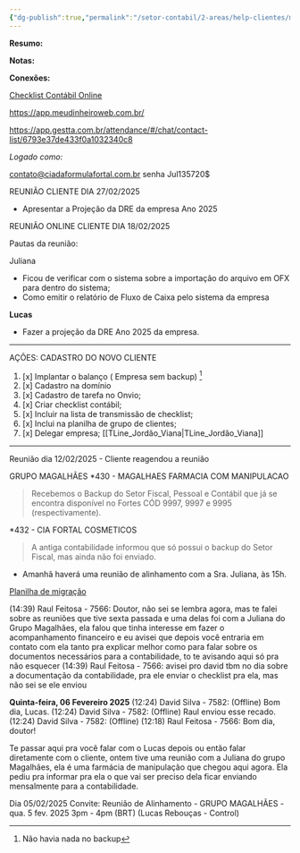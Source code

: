 ```yaml
---
{"dg-publish":true,"permalink":"/setor-contabil/2-areas/help-clientes/magalhaes-farmacia-com-manipulacao-430/","dgPassFrontmatter":true,"created":"2025-02-04T20:57:30.367-03:00","updated":"2025-06-18T11:29:01.801-03:00"}
---
```


**Resumo:**


**Notas:**


**Conexões:**

[Checklist Contábil Online](https://docs.google.com/spreadsheets/d/1ZS9p458KwUGORIIT1rurobyRcOY6P9Li/edit?gid=1532359170#gid=1532359170)

https://app.meudinheiroweb.com.br/

https://app.gestta.com.br/attendance/#/chat/contact-list/6793e37de433f0a1032340c8

_Logado como:_

[contato@ciadaformulafortal.com.br](mailto:contato@ciadaformulafortal.com.br)
senha Jul135720$
























REUNIÃO CLIENTE DIA 27/02/2025

 - Apresentar a Projeção da DRE da empresa Ano 2025



REUNIÃO ONLINE CLIENTE DIA 18/02/2025  
  
Pautas da reunião:  
  
Juliana  
 - Ficou de verificar com o sistema sobre a importação do arquivo em OFX para dentro do sistema;  
 - Como emitir o relatório de Fluxo de Caixa pelo sistema da empresa  
  
**Lucas**  
  
 - Fazer a projeção da DRE Ano 2025 da empresa.  
  
  

_______________________________
AÇÕES: CADASTRO DO NOVO CLIENTE

1) [x] Implantar o balanço ( Empresa sem backup) [^1]
2) [x] Cadastro na domínio
3) [x] Cadastro de tarefa no Onvio;
4) [x] Criar checklist contábil;
5) [x] Incluir na lista de transmissão de checklist;
6) [x] Inclui na planilha de grupo de clientes;
7) [x] Delegar empresa; [[TLine_Jordão_Viana\|TLine_Jordão_Viana]]

________________________________________________________

Reunião dia 12/02/2025 - Cliente reagendou a reunião



GRUPO MAGALHÃES
*430 - MAGALHAES FARMACIA COM MANIPULACAO
> Recebemos o Backup do Setor Fiscal, Pessoal e Contábil que já se encontra disponível no Fortes CÓD 9997, 9997 e 9995 (respectivamente). 

*432 - CIA FORTAL COSMETICOS
> A antiga contabilidade informou que só possui o backup do Setor Fiscal, mas ainda não foi enviado. 

* Amanhã haverá uma reunião de alinhamento com a Sra. Juliana, às 15h. 




[Planilha de migração](obsidian://opengate?title=Planilha%20de%20migra%C3%A7%C3%A3o&url=https%3A%2F%2Fdocs.google.com%2Fspreadsheets%2Fd%2F1clEhHqE8YieSHsVJ5USCgE2RHfvUIvxC2QT4N4r6goU%2Fedit%3Fgid%3D1978312704%23gid%3D1978312704)

(14:39) Raul Feitosa - 7566: Doutor, não sei se lembra agora, mas te falei sobre as reuniões que tive sexta passada e uma delas foi com a Juliana do Grupo Magalhães, ela falou que tinha interesse em fazer o acompanhamento financeiro e eu avisei que depois você entraria em contato com ela tanto pra explicar melhor como para falar sobre os documentos necessários para a contabilidade, to te avisando aqui só pra não esquecer
(14:39) Raul Feitosa - 7566: avisei pro david tbm no dia sobre a documentação da contabilidade, pra ele enviar o checklist pra ela, mas não sei se ele enviou



**Quinta-feira, 06 Fevereiro 2025**
(12:24) David Silva - 7582: (Offline) Bom dia, Lucas.
(12:24) David Silva - 7582: (Offline) Raul enviou esse recado.
(12:24) David Silva - 7582: (Offline) (12:18) Raul Feitosa - 7566: Bom dia, doutor!

Te passar aqui pra você falar com o Lucas depois ou então falar diretamente com o cliente, ontem tive uma reunião com a Juliana do grupo Magalhães, ela é uma farmácia de manipulação que chegou aqui agora. Ela pediu pra informar pra ela o que vai ser preciso dela ficar enviando mensalmente para a contabilidade.


Dia 05/02/2025
Convite: Reunião de Alinhamento - GRUPO MAGALHÃES - qua. 5 fev. 2025 3pm - 4pm (BRT) (Lucas Rebouças - Control)

[^1]: Não havia nada no backup
